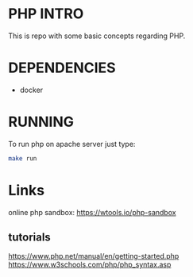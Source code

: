 # PHP INTRO

This is repo with some basic concepts regarding PHP.

# DEPENDENCIES

* docker

# RUNNING

To run php on apache server just type:

```bash
make run
```

# Links

online php sandbox: https://wtools.io/php-sandbox
## tutorials

https://www.php.net/manual/en/getting-started.php
https://www.w3schools.com/php/php_syntax.asp
